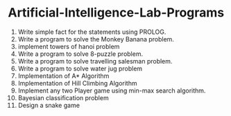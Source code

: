 # Artificial-Intelligence-Lab-Programs
1) Write simple fact for the statements using PROLOG. 
2) Write a program to solve the Monkey Banana problem. 
3) implement towers of hanoi problem
4) Write a program to solve 8-puzzle problem. 
5) Write a program to solve travelling salesman problem. 
6) Write a program to solve water jug problem
7) Implementation of A* Algorithm 
8) Implementation of Hill Climbing Algorithm 
9) Implement any two Player game using min-max search algorithm. 
10) Bayesian classification problem 
11) Design a snake game

